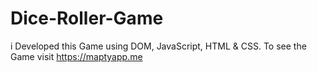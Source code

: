# Dice-Roller-Game
i Developed this Game using DOM, JavaScript, HTML &amp; CSS. To see the Game visit https://maptyapp.me
